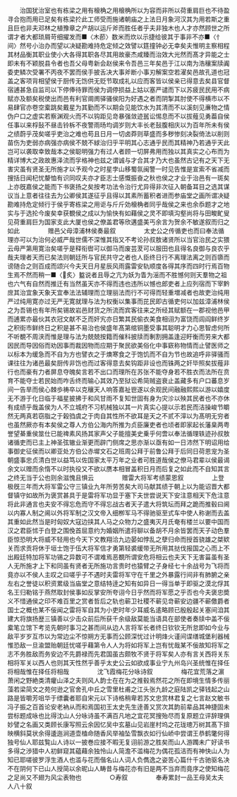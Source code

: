 <!-- { "loadSidebar": true } -->
　　治国犹治室也有栋梁之用有榱桷之用榱桷所以为容而非所以荷重肩巨也不待盈寻合抱而用已足矣有栋梁扵此工师受而施诸朝庙之上法日月象河汉其为用若斯之重且巨也非夫邓林之植豫章之产胡以运斤斧而胜任者乎夫非独木也人才亦然顾世之所谓才者大都琐屑苛细擢发而■〈木莭〉数米而炊以示捷给彼其于事非不亦■〈忄间〉然号小治办而望以决疑勘难持危定倾之效譬以筳撞钟必无幸矣夫惟明主察相程其材品衡其职业使小大各得其职各尽其用故豪杰咸臻而治效大光然而髙才异能之士即未有不颖脱县令者也吾父母粤新会赵侯来令吾邑三年矣邑于江以南为浩穰案牍阗委吏鳞次受署不丙夜不罢而侯手披舌决大事斧断小事刃解案空若濯矣邑故孔道也冠盖之客项背相望侯于厨传无饬供无贬节取成礼以应而客皆以侯亲已得意去矣县官督宿逋甚急自监司以下停俸待罪而侯为调停损益上姑以塞严谴而下以苏疲民民用不病赋亦及额矣税使出而邑有利官阛阓驿骚侯阳为好遇之者而阴掣其肘使不得横市以不易肆官亦卷空槖跳矣戴星为其勤而不以期会见能饮水为其清而不以溪刻见亷物之情伪户口之虚实若察渊观火而不以钩距见竒暴强敛迹嚚讼惕息而不以拔薤见勇葢自侯任事以来桴鼔不昼击铃柝不夜警雨旸均调岁则大丰长老鼔腹相庆以为百年所未有侯之绩蔚乎茂矣嗟乎吏治之难也苟且日月一切卤莽则草盛而多秽惨刻决裂倚法以削则苗伤为吏弱亦病强亦病侯不兢不絿治归乎平明其心志通乎民而其精神乃若通乎天此岂可以袭取幸致哉本之侯聪明强力有过人者顾一切屏弗用而独以其真实之心布而为精详博大之政故惠泽流而孚格神也兹之谓诚与才合其才乃大也虽然古记有之天下无害灾虽有贤圣无所施才以予观今之时星孛山移蜀氛闽警一时见告惟是宣索不省减而搜括日闻杞忧嫠恤有识同叹夫亦才臣志士感慨振奋之秋也侯之才业于治邑有一斑矣上亦旣嘉侯之能而下书褒扬之矣按考功法令治行尤异得非次征入朝备耳目之选其谋议当上意者往往去为公卿侯其遂征乎且得以其素所蓄积者进而参庙堂之画所谓决疑勘难持危定倾行于侯乎寄栋梁之用讵与斤斤効榱桷者同乎哉侯之来也余忝题才之地实与于选抡今废矣幸获覩侯之成以为愉快有如藉侯之灵不即填沟壑尚将与田畯甿叟见荷重肩巨为国家支此大厦也侯之僚盖君等欣遘盛美丐余言为贺余不敏遂叙而归之如此
　　
　　赠邑父母漳浦林侯奏最叙
　　
　　太史公之传循吏也而曰奉法循理亦可以为治何必威严哉世儒不深惟其指又不考论孙叔敖诸贤所以当官治民之实猥云毋严第用寛治矣嗟乎是释衔辔可以御马而废芸茇可以服田也且得名良御与良农乎哉夫理者天而已矣法则朝廷所与官民共守之者也人臣终日行不离理法离之则百隳而谤随合之则百成而颂兴今夫天日月星辰风雨露雷安轨顺度各得其序而四时行焉百物生焉不然而稍一■〈炙〉盭说者且辱之亢为妖为眚为滛而不胜憾何则天羣物之祖也六气有自然而推迁有当然虽天亦不得而违也违所以憾也郎吏者上应列宿而下宰黔庻其治宜象天象天宜奉法法辅理而立理丽法而行不可得而轻重増减者也故吏治纯用严过纯用寛亦过无严无寛就理与法为权衡以集事而芘民即古循吏何以加兹漳浦林侯之为吾锡也有年所矣锡故岩邑财货之所流而宾客往来之所经其赋额在一郡视他邑甲而逋累亦最伙其衣冠文献不乏而奸宄亦日繁其民偷衣美食相诩为富饶而闾阎鲜终岁之积街市鲜终日之积是甚不易治也侯盛年髙第绾铜墨受事其聪明才力心思智虑何所不听覩不周浃而惟是理与法为兢兢按籍而催科披牍而剸割拥盖逢迎盱衡而劳来大都因民而导因俗而劝因事而裁因物而应期于聚民欲美俗化中事窽称物情而止譬医师之以标本为缓急而不自为方也譬衣之于燠寒食之于饱饥而不自为节也故追呼非驿骚而课往往为诸邑最矣厨传非饬也而过客得意去矣钩距非设也而铢两之奸毕照矣拔薤非行也而豪有力者屏息夺魄矣言若不出口而理所在苏张不能夺身若不胜衣而法所在贲育不能夺士若民始而咋舌终而输心其效乃至狱讼希简贼盗衰止盖藏多有户口蕃息岁间一告旱而侯心棘歩祷卒以克穰天人响答嘉祉鬯遂以余观民间融融熙熙以游以嬉度无不游于化日临于福星披拂于和风甘雨不复知世固有身为灾沴以殃其民者也不亦休有成绩乎哉盖侯为人不立城府不习机械独以其一片真实心提以示若民而洁操峻节皭然无两真若窃脂之于榖驺虞之于肉自其性所不欲耳是天之不贰不滓以为髙明无穷者也虽然厥亦有本矣侯之尊人方伯公海内所推为贞臣廉吏者也顷者即家起长藩臬两粤誉望綦重侯筮仕已能禆素风扬其家声父子能擅美史乗乎何啻以奉法循理轶迹孙叔敖诸循吏而已主上神圣弦辙业渐更而辟门侧席之思亦渐以亟有如一日沛然下明诏用给事御史征侯而以卿亚处方伯公赤墀文石之班周公拜于前鲁公拜于后同日荷恩宠为圣朝盛事忠贞清白世以益笃以佐国家太平万年之业者可胜道哉侯之僚马君辈以侯最谒余文以赠而余惰不以时执役又不欲以赝本相冒盖积日月而后复之如此而不自知其言之终无当于公也则余滋愧且惧云
　　
　　赠雷大将军考绩蒙恩叙
　　
　　上登极旣三年而大将军雷公守三镇业九年所劳苦矣大司马献其绩于朝上以为能诏晋大都督镇守如故所为褒赏甚具于是雷将军功显于塞下夫世尝说天下安注意相天下危注意将此非通言也夫安不得忘危而守不得忘战古者天子遣大将筑坛而拜之跪而推毂曰阃以内寡人制之阃以外将军制之汉文帝入细栁军马不得驰驱至式车中使人称谢而去盖其重如此然当是时匈奴大寇边挟其人马之众物力之盛夷灭月氏奄有楼兰以要中国而汉之君臣怵于白登之围俛首屈意约为婚姻所遣将聊以备胡不月余皆罢而天子动色羣臣惊恐明大将威不轻用也今天下文教翔洽九边晏如悖乱之孽归命而授首骁雄之桀欵关而求贡将休于垣士饱于伍大将军信才勇第轻裘缓带无所用其挞伐报国之心而上不出殿廷特加将军功锡之异数可不谓难焉恶覩所谓安危将相云也夫天下无害菑虽有圣人无所施才上下和同虽有贤者无所施功言贵时也猿臂之子身经七十余战号为飞将而竟亦以不侯人主叹之曰嗟乎子不遇时夫雷将军守在千里之外暴露行间非有肺腑之亲左右之誉徒以积资累级当庙堂之意结特逹之知有如异日一得当单于即驱之漠北俘其名王归勒铭于燕然取封侯事如反掌安所夸诩今日乎然而将军愿之乎否也今夫褒忠奬义不惜通侯之印不难百里之赏者哲后之轨也蕲卫社稷不蕲见竒蕲安边疆不蕲儌爵者国士之概也某不佞闻之雷将军自其为小吏时年少耳威名逺略顾已殷殷起关塞间洎其建大将旗扬歴三镇善以少击众前后所获千余级敌莫能当语具在部使者奏牍中盖不佞槖笔立馆下考览先朝时事习之甚而间从边人言将军长者终日钦钦无所怠即如今业与敌平岁岁互市以为常边尘不惊朔方无事而公顾深忧过计明烽火谨间谍缮城堡利器械惟恐敌一旦渝盟贻朝廷忧嗟乎藉第令人人为将如将军上岂有忧哉某不佞故知将军之志不务胜敌而务安边不先爵禄而先君国虽古颇牧不贤于将军矣人亦有言关西将关东相将军关以西人也则其天性然乎善乎太史公云如欲成事业宁九州岛兴圣统惟在择任将相哉惟在择任将相哉
　　
　　沈飞霞梅花分咏诗叙
　　
　　梅花宜荒落之濵萧闲之野絶类清癯山泽之夫则风人韵士在在为之推毂焉然花之所在即境生情多传丽藻若梁简文之苑何逊之官舍孔中丘之雪里杜甫之江头张九龄之庭陆凯之驿钱起之山路是皆嚼芳咀华于缥囊者耶自宋元以下诗格稍卑若苏文忠赏林君复之七言赵文敏书冯子振之百首论安老衲从而和焉国初王太史先生逹善又赏次其韵前辈品其神捷固未尝标题成咏也比得沈山人分咏诗虽不满百凡地之宜花冥搜殆尽而复原题立评辞理俱妙譬之名画又类顾长康写照云余因忆吴中玄墓山见岩崖村坞之花珑璁万树其髙下揜映横斜莫状余得逶迤涧道壶榼命随香风举袖坠雪飘衣如行仙峤中尝谓王恭鹤氅何得独号仙人耶兹覧山人诗以一披巻应接不暇无复诩前游之胜矣而山人游躅未广好读书多得之渉猎中人初鲜窥其藴藉余独怜山人简澹不滥梅花为偶花孤洁而有神快山人为知已耶嗟彼罗浮生酒人也滥与花而偕名山人词人负儁逸之姿苦心篇什千古驰驱名决不在阴何下已山人授简以余昵山人畴昔与梅花亦有旧是两不当弃而竟序之使知梅花之足尚又不翅为风尘表物也
　　
　　○寿叙
　　
　　奉寿累封一品王母吴太夫人八十叙
　　

